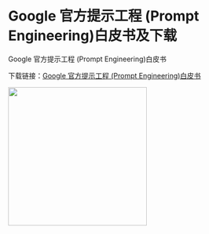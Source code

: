 # Google 官方提示工程 (Prompt Engineering)白皮书及下载


Google 官方提示工程 (Prompt Engineering)白皮书

<!--more-->

下载链接：[Google 官方提示工程 (Prompt Engineering)白皮书](Google%20官方提示工程%20(Prompt%20Engineering)白皮书.pdf)


<img src="https://static.oschina.net/uploads/space/2025/0411/190255_bXPt_2720166.png" title="" alt="" width="282">


